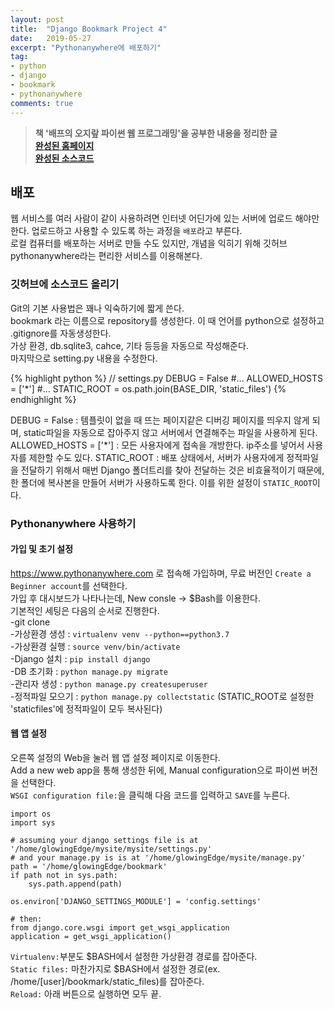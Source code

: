 ```yaml
---
layout: post
title:  "Django Bookmark Project 4"
date:   2019-05-27
excerpt: "Pythonanywhere에 배포하기"
tag:
- python
- django
- bookmark
- pythonanywhere
comments: true
---
```


> **책 '배프의 오지랖 파이썬 웹 프로그래밍'을 공부한 내용을 정리한 글**<br>
> **<a href="http://glowingedge.pythonanywhere.com/bookmark/">완성된 홈페이지</a>**<br>
> **<a href="https://github.com/glowingEdge/bookmark">완성된 소스코드</a>**

## 배포

웹 서비스를 여러 사람이 같이 사용하려면 인터넷 어딘가에 있는 서버에 업로드 해야만 한다. 업로드하고 사용할 수 있도록 하는 과정을 `배포`라고 부른다.<br>
로컬 컴퓨터를 배포하는 서버로 만들 수도 있지만, 개념을 익히기 위해 깃허브 pythonanywhere라는 편리한 서비스를 이용해본다.

### 깃허브에 소스코드 올리기

Git의 기본 사용법은 꽤나 익숙하기에 짧게 쓴다.<br>
bookmark 라는 이름으로 repository를 생성한다. 이 때 언어를 python으로 설정하고 .gitignore를 자동생성한다.<br>
가상 환경, db.sqlite3, cahce, 기타 등등을 자동으로 작성해준다.<br>
마지막으로 setting.py 내용을 수정한다.

{% highlight python %}
// settings.py
DEBUG = False
#...
ALLOWED_HOSTS = ['*']
#...
STATIC_ROOT = os.path.join(BASE_DIR, 'static_files')
{% endhighlight %}

DEBUG = False : 템플릿이 없을 때 뜨는 페이지같은 디버깅 페이지를 띄우지 않게 되며, static파일을 자동으로 잡아주지 않고 서버에서 연결해주는 파일을 사용하게 된다.<br>
ALLOWED_HOSTS = ['*'] : 모든 사용자에게 접속을 개방한다. ip주소를 넣어서 사용자를 제한할 수도 있다.
STATIC_ROOT : 배포 상태에서, 서버가 사용자에게 정적파일을 전달하기 위해서 매번 Django 폴더트리를 찾아 전달하는 것은 비효율적이기 때문에, 한 폴더에 복사본을 만들어 서버가 사용하도록 한다. 이를 위한 설정이 `STATIC_ROOT`이다. 

### Pythonanywhere 사용하기

#### 가입 및 초기 설정
https://www.pythonanywhere.com 로 접속해 가입하며, 무료 버전인 `Create a Beginner account`를 선택한다.<br>
가입 후 대시보드가 나타나는데, New consle -> $Bash를 이용한다.<br>
기본적인 세팅은 다음의 순서로 진행한다.<br>
-git clone<br>
-가상환경 생성 : `virtualenv venv --python==python3.7`<br>
-가상환경 실행 : `source venv/bin/activate`<br>
-Django 설치 : `pip install django`<br>
-DB 초기화 : `python manage.py migrate`<br>
-관리자 생성 : `python manage.py createsuperuser`<br>
-정적파일 모으기 : `python manage.py collectstatic` (STATIC_ROOT로 설정한 'staticfiles'에 정적파일이 모두 복사된다)

#### 웹 앱 설정

오른쪽 설정의 Web을 눌러 웹 앱 설정 페이지로 이동한다.<br>
Add a new web app을 통해 생성한 뒤에, Manual configuration으로 파이썬 버전을 선택한다.<br>
`WSGI configuration file:`을 클릭해 다음 코드를 입력하고 `SAVE`를 누른다.

    import os
    import sys

    # assuming your django settings file is at '/home/glowingEdge/mysite/mysite/settings.py'
    # and your manage.py is is at '/home/glowingEdge/mysite/manage.py'
    path = '/home/glowingEdge/bookmark'
    if path not in sys.path:
        sys.path.append(path)

    os.environ['DJANGO_SETTINGS_MODULE'] = 'config.settings'

    # then:
    from django.core.wsgi import get_wsgi_application
    application = get_wsgi_application()

`Virtualenv:`부분도 $BASH에서 설정한 가상환경 경로를 잡아준다.<br>
`Static files:` 마찬가지로 $BASH에서 설정한 경로(ex. /home/[user]/bookmark/static_files)를 잡아준다.<br>
`Reload:` 아래 버튼으로 실행하면 모두 끝.

